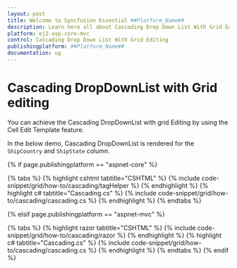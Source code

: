 ```yaml
---
layout: post
title: Welcome to Syncfusion Essential ##Platform_Name##
description: Learn here all about Cascading Drop Down List With Grid Editing of Syncfusion Essential ##Platform_Name## widgets based on HTML5 and jQuery.
platform: ej2-asp-core-mvc
control: Cascading Drop Down List With Grid Editing
publishingplatform: ##Platform_Name##
documentation: ug
---
```



# Cascading DropDownList with Grid editing

You can achieve the Cascading DropDownList with grid Editing by using the Cell Edit Template feature.

In the below demo, Cascading DropDownList is rendered for the `ShipCountry` and `ShipState` column.

{% if page.publishingplatform == "aspnet-core" %}

{% tabs %}
{% highlight cshtml tabtitle="CSHTML" %}
{% include code-snippet/grid/how-to/cascading/tagHelper %}
{% endhighlight %}
{% highlight c# tabtitle="Cascading.cs" %}
{% include code-snippet/grid/how-to/cascading/cascading.cs %}
{% endhighlight %}
{% endtabs %}

{% elsif page.publishingplatform == "aspnet-mvc" %}

{% tabs %}
{% highlight razor tabtitle="CSHTML" %}
{% include code-snippet/grid/how-to/cascading/razor %}
{% endhighlight %}
{% highlight c# tabtitle="Cascading.cs" %}
{% include code-snippet/grid/how-to/cascading/cascading.cs %}
{% endhighlight %}
{% endtabs %}
{% endif %}

